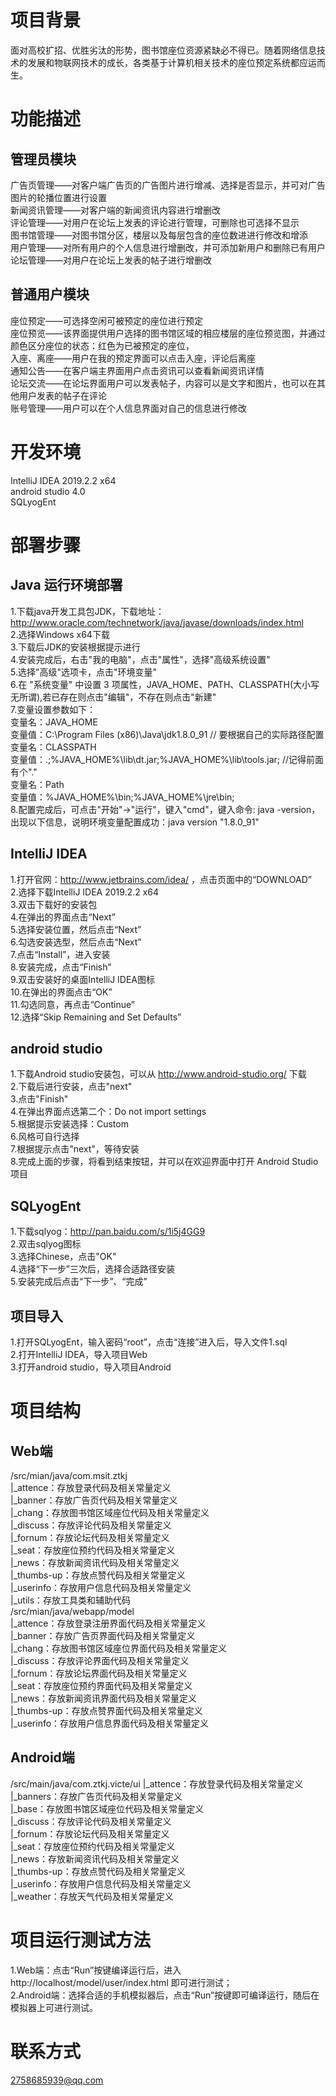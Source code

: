 # 项目背景
面对高校扩招、优胜劣汰的形势，图书馆座位资源紧缺必不得已。随着网络信息技术的发展和物联网技术的成长，各类基于计算机相关技术的座位预定系统都应运而生。
# 功能描述
## 管理员模块
广告页管理——对客户端广告页的广告图片进行增减、选择是否显示，并可对广告图片的轮播位置进行设置<br>
新闻资讯管理——对客户端的新闻资讯内容进行增删改<br>
评论管理——对用户在论坛上发表的评论进行管理，可删除也可选择不显示<br>
图书馆管理——对图书馆分区，楼层以及每层包含的座位数进进行修改和增添<br>
用户管理——对所有用户的个人信息进行增删改，并可添加新用户和删除已有用户<br>
论坛管理——对用户在论坛上发表的帖子进行增删改<br>
## 普通用户模块
座位预定——可选择空闲可被预定的座位进行预定<br>
座位预览——该界面提供用户选择的图书馆区域的相应楼层的座位预览图，并通过颜色区分座位的状态：红色为已被预定的座位，<br>
入座、离座——用户在我的预定界面可以点击入座，评论后离座<br>
通知公告——在客户端主界面用户点击资讯可以查看新闻资讯详情<br>
论坛交流——在论坛界面用户可以发表帖子，内容可以是文字和图片，也可以在其他用户发表的帖子在评论<br>
账号管理——用户可以在个人信息界面对自己的信息进行修改<br>
# 开发环境
IntelliJ IDEA 2019.2.2 x64 <br>
android studio 4.0 <br>
SQLyogEnt <br>
# 部署步骤
## Java 运行环境部署
1.下载java开发工具包JDK，下载地址：http://www.oracle.com/technetwork/java/javase/downloads/index.html <br>
2.选择Windows x64下载 <br>
3.下载后JDK的安装根据提示进行 <br>
4.安装完成后，右击"我的电脑"，点击"属性"，选择"高级系统设置" <br>
5.选择"高级"选项卡，点击"环境变量" <br>
6.在 "系统变量" 中设置 3 项属性，JAVA_HOME、PATH、CLASSPATH(大小写无所谓),若已存在则点击"编辑"，不存在则点击"新建" <br>
7.变量设置参数如下： <br>
变量名：JAVA_HOME <br>
变量值：C:\Program Files (x86)\Java\jdk1.8.0_91        // 要根据自己的实际路径配置 <br>
变量名：CLASSPATH <br>
变量值：.;%JAVA_HOME%\lib\dt.jar;%JAVA_HOME%\lib\tools.jar;         //记得前面有个"."  <br>
变量名：Path <br>
变量值：%JAVA_HOME%\bin;%JAVA_HOME%\jre\bin; <br>
8.配置完成后，可点击"开始"->"运行"，键入"cmd"，键入命令: java -version，出现以下信息，说明环境变量配置成功：java version "1.8.0_91" <br>
## IntelliJ IDEA
1.打开官网：http://www.jetbrains.com/idea/ ，点击页面中的“DOWNLOAD” <br>
2.选择下载IntelliJ IDEA 2019.2.2 x64 <br>
3.双击下载好的安装包 <br>
4.在弹出的界面点击“Next” <br>
5.选择安装位置，然后点击“Next” <br>
6.勾选安装选型，然后点击“Next” <br>
7.点击“Install”，进入安装 <br>
8.安装完成，点击“Finish” <br>
9.双击安装好的桌面IntelliJ IDEA图标 <br>
10.在弹出的界面点击“OK” <br>
11.勾选同意，再点击“Continue” <br>
12.选择“Skip Remaining and Set Defaults”  <br>
## android studio
1.下载Android studio安装包，可以从 http://www.android-studio.org/ 下载 <br>
2.下载后进行安装，点击"next" <br>
3.点击"Finish" <br>
4.在弹出界面点选第二个：Do not import settings <br>
5.根据提示安装选择：Custom <br>
6.风格可自行选择 <br>
7.根据提示点击"next"，等待安装 <br>
8.完成上面的步骤，将看到结束按钮，并可以在欢迎界面中打开 Android Studio 项目 <br>
## SQLyogEnt
1.下载sqlyog：http://pan.baidu.com/s/1i5j4GG9 <br>
2.双击sqlyog图标 <br>
3.选择Chinese，点击"OK" <br>
4.选择“下一步”三次后，选择合适路径安装 <br>
5.安装完成后点击“下一步”、“完成”  <br>
## 项目导入
1.打开SQLyogEnt，输入密码“root”，点击“连接”进入后，导入文件1.sql <br>
2.打开IntelliJ IDEA，导入项目Web <br>
3.打开android studio，导入项目Android  <br>
# 项目结构
## Web端
/src/mian/java/com.msit.ztkj <br>
|_attence：存放登录代码及相关常量定义 <br>
|_banner：存放广告页代码及相关常量定义 <br>
|_chang：存放图书馆区域座位代码及相关常量定义 <br>
|_discuss：存放评论代码及相关常量定义 <br>
|_fornum：存放论坛代码及相关常量定义 <br>
|_seat：存放座位预约代码及相关常量定义 <br>
|_news：存放新闻资讯代码及相关常量定义 <br>
|_thumbs-up：存放点赞代码及相关常量定义 <br>
|_userinfo：存放用户信息代码及相关常量定义 <br>
|_utils：存放工具类和辅助代码 <br>
/src/mian/java/webapp/model <br>
|_attence：存放登录注册界面代码及相关常量定义 <br>
|_banner：存放广告页界面代码及相关常量定义 <br>
|_chang：存放图书馆区域座位界面代码及相关常量定义 <br>
|_discuss：存放评论界面代码及相关常量定义 <br>
|_fornum：存放论坛界面代码及相关常量定义 <br>
|_seat：存放座位预约界面代码及相关常量定义 <br>
|_news：存放新闻资讯界面代码及相关常量定义 <br>
|_thumbs-up：存放点赞界面代码及相关常量定义 <br>
|_userinfo：存放用户信息界面代码及相关常量定义 <br>
## Android端
/src/main/java/com.ztkj.victe/ui
|_attence：存放登录代码及相关常量定义 <br>
|_banners：存放广告页代码及相关常量定义 <br>
|_base：存放图书馆区域座位代码及相关常量定义 <br>
|_discuss：存放评论代码及相关常量定义 <br>
|_fornum：存放论坛代码及相关常量定义 <br>
|_seat：存放座位预约代码及相关常量定义 <br>
|_news：存放新闻资讯代码及相关常量定义 <br>
|_thumbs-up：存放点赞代码及相关常量定义 <br>
|_userinfo：存放用户信息代码及相关常量定义 <br>
|_weather：存放天气代码及相关常量定义 <br>
# 项目运行测试方法
1.Web端：点击“Run”按键编译运行后，进入http://localhost/model/user/index.html 即可进行测试； <br>
2.Android端：选择合适的手机模拟器后，点击“Run”按键即可编译运行，随后在模拟器上可进行测试。 <br>
# 联系方式
2758685939@qq.com
